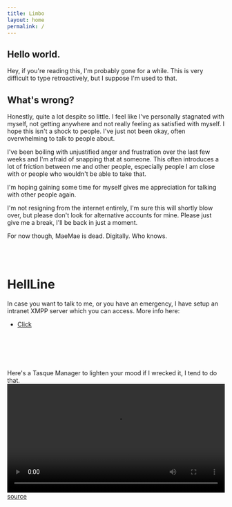 ```yaml
---
title: Limbo
layout: home
permalink: /
---
```


## Hello world.

Hey, if you're reading this, I'm probably gone for a while. This is very difficult to type retroactively, but I suppose I'm used to that. 

## What's wrong?
Honestly, quite a lot despite so little. I feel like I've personally stagnated with myself, not getting anywhere and not really feeling as satisfied with myself. I hope this isn't a shock to people. I've just not been okay, often overwhelming to talk to people about.

I've been boiling with unjustified anger and frustration over the last few weeks and I'm afraid of snapping that at someone.
This often introduces a lot of friction between me and other people, especially people I am close with or people who wouldn't be able to take that.

I'm hoping gaining some time for myself gives me appreciation for talking with other people again.

I'm not resigning from the internet entirely, I'm sure this will shortly blow over, but please don't look for alternative accounts for mine. Please just give me a break, I'll be back in just a moment.

For now though, MaeMae is dead. 
Digitally. Who knows.

<br/><br/>


# HellLine
In case you want to talk to me, or you have an emergency, I have setup an intranet XMPP server which you can access.
More info here:
- [Click](./Emergency/)

<br/><br/>
<br/><br/>

Here's a Tasque Manager to lighten your mood if I wrecked it, I tend to do that.
<video width="100%" preload="auto" controls loop>
    <source src="TasqueManager.mp4" type="video/mp4"/>
</video>
[source](https://twitter.com/darobrobber/status/1571829540401385479)